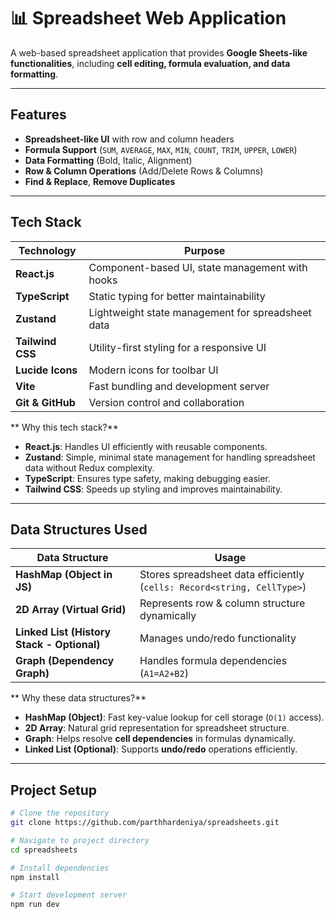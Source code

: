 # 📊 Spreadsheet Web Application

A web-based spreadsheet application that provides **Google Sheets-like functionalities**, including **cell editing, formula evaluation, and data formatting**.

---

## Features
- **Spreadsheet-like UI** with row and column headers
- **Formula Support** (`SUM`, `AVERAGE`, `MAX`, `MIN`, `COUNT`, `TRIM`, `UPPER`, `LOWER`)
- **Data Formatting** (Bold, Italic, Alignment)
- **Row & Column Operations** (Add/Delete Rows & Columns)
- **Find & Replace**, **Remove Duplicates**

---

## Tech Stack

| Technology | Purpose |
|------------|---------|
| **React.js** | Component-based UI, state management with hooks |
| **TypeScript** | Static typing for better maintainability |
| **Zustand** | Lightweight state management for spreadsheet data |
| **Tailwind CSS** | Utility-first styling for a responsive UI |
| **Lucide Icons** | Modern icons for toolbar UI |
| **Vite** | Fast bundling and development server |
| **Git & GitHub** | Version control and collaboration |

** Why this tech stack?**
- **React.js**: Handles UI efficiently with reusable components.  
- **Zustand**: Simple, minimal state management for handling spreadsheet data without Redux complexity.  
- **TypeScript**: Ensures type safety, making debugging easier.  
- **Tailwind CSS**: Speeds up styling and improves maintainability.  

---

##  Data Structures Used

| Data Structure | Usage |
|---------------|-------|
| **HashMap (Object in JS)** | Stores spreadsheet data efficiently (`cells: Record<string, CellType>`) |
| **2D Array (Virtual Grid)** | Represents row & column structure dynamically |
| **Linked List (History Stack - Optional)** | Manages undo/redo functionality |
| **Graph (Dependency Graph)** | Handles formula dependencies (`A1=A2+B2`) |

** Why these data structures?**
- **HashMap (Object)**: Fast key-value lookup for cell storage (`O(1)` access).  
- **2D Array**: Natural grid representation for spreadsheet structure.  
- **Graph**: Helps resolve **cell dependencies** in formulas dynamically.  
- **Linked List (Optional)**: Supports **undo/redo** operations efficiently.  

---

##  Project Setup

```sh
# Clone the repository
git clone https://github.com/parthhardeniya/spreadsheets.git

# Navigate to project directory
cd spreadsheets

# Install dependencies
npm install

# Start development server
npm run dev

